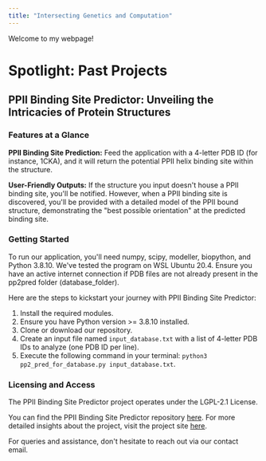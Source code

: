 ```yaml
---
title: "Intersecting Genetics and Computation"
---
```


Welcome to my webpage!

# Spotlight: Past Projects

## PPII Binding Site Predictor: Unveiling the Intricacies of Protein Structures

### Features at a Glance

**PPII Binding Site Prediction:** Feed the application with a 4-letter PDB ID (for instance, 1CKA), and it will return the potential PPII helix binding site within the structure. 

**User-Friendly Outputs:** If the structure you input doesn't house a PPII binding site, you'll be notified. However, when a PPII binding site is discovered, you'll be provided with a detailed model of the PPII bound structure, demonstrating the "best possible orientation" at the predicted binding site. 

### Getting Started

To run our application, you'll need numpy, scipy, modeller, biopython, and Python 3.8.10. We've tested the program on WSL Ubuntu 20.4. Ensure you have an active internet connection if PDB files are not already present in the pp2pred folder (database_folder).

Here are the steps to kickstart your journey with PPII Binding Site Predictor:

1. Install the required modules.
2. Ensure you have Python version >= 3.8.10 installed.
3. Clone or download our repository.
4. Create an input file named `input_database.txt` with a list of 4-letter PDB IDs to analyze (one PDB ID per line).
5. Execute the following command in your terminal: `python3 pp2_pred_for_database.py input_database.txt`.

### Licensing and Access

The PPII Binding Site Predictor project operates under the LGPL-2.1 License. 

You can find the PPII Binding Site Predictor repository [here](https://github.com/shashankpritam/PPII-Interface). For more detailed insights about the project, visit the project site [here](https://shashankpritam.github.io/PPII-Interface/).

For queries and assistance, don't hesitate to reach out via our contact email.